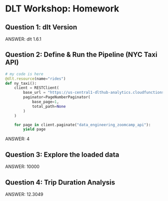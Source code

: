 # DLT Workshop: Homework


## Question 1: dlt Version

ANSWER: dlt 1.6.1


## Question 2: Define & Run the Pipeline (NYC Taxi API)

```python
# my code is here
@dlt.resource(name="rides")
def ny_taxi():
    client = RESTClient(
        base_url = "https://us-central1-dlthub-analytics.cloudfunctions.net",
        paginator=PageNumberPaginator(
            base_page=1,
            total_path=None
        )
    )

    for page in client.paginate("data_engineering_zoomcamp_api"):
        yield page
```

ANSWER: 4


## Question 3: Explore the loaded data

ANSWER: 10000


## Question 4: Trip Duration Analysis

ANSWER: 12.3049
